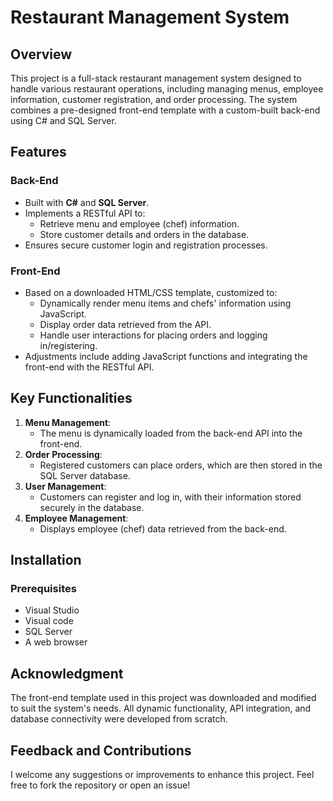 # Restaurant Management System

## **Overview**
This project is a full-stack restaurant management system designed to handle various restaurant operations, including managing menus, employee information, customer registration, and order processing. The system combines a pre-designed front-end template with a custom-built back-end using C# and SQL Server.

## **Features**
### **Back-End**
- Built with **C#** and **SQL Server**.
- Implements a RESTful API to:
  - Retrieve menu and employee (chef) information.
  - Store customer details and orders in the database.
- Ensures secure customer login and registration processes.

### **Front-End**
- Based on a downloaded HTML/CSS template, customized to:
  - Dynamically render menu items and chefs' information using JavaScript.
  - Display order data retrieved from the API.
  - Handle user interactions for placing orders and logging in/registering.
- Adjustments include adding JavaScript functions and integrating the front-end with the RESTful API.

## **Key Functionalities**
1. **Menu Management**:
   - The menu is dynamically loaded from the back-end API into the front-end.
2. **Order Processing**:
   - Registered customers can place orders, which are then stored in the SQL Server database.
3. **User Management**:
   - Customers can register and log in, with their information stored securely in the database.
4. **Employee Management**:
   - Displays employee (chef) data retrieved from the back-end.

## **Installation**
### Prerequisites
- Visual Studio
- Visual code
- SQL Server
- A web browser

## Acknowledgment
The front-end template used in this project was downloaded and modified to suit the system's needs. All dynamic functionality, API integration, and database connectivity were developed from scratch.

## Feedback and Contributions
I welcome any suggestions or improvements to enhance this project. Feel free to fork the repository or open an issue!


